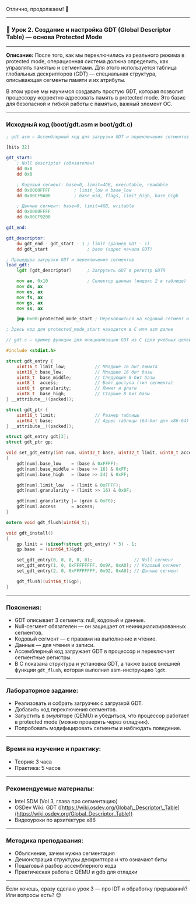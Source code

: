 Отлично, продолжаем! 🚀

---

### 🔹 Урок 2. Создание и настройка GDT (Global Descriptor Table) — основа Protected Mode

---

**Описание:**
После того, как мы переключились из реального режима в protected mode, операционная система должна определить, как управлять памятью и сегментами. Для этого используется таблица глобальных дескрипторов (GDT) — специальная структура, описывающая сегменты памяти и их атрибуты.

В этом уроке мы научимся создавать простую GDT, которая позволит процессору корректно адресовать память в protected mode. Это базис для безопасной и гибкой работы с памятью, важный элемент ОС.

---

### Исходный код (boot/gdt.asm и boot/gdt.c)

```asm
; gdt.asm — Ассемблерный код для загрузки GDT и переключения сегментов

[bits 32]

gdt_start:
    ; Null descriptor (обязателен)
    dd 0x0
    dd 0x0

    ; Кодовый сегмент: base=0, limit=4GB, executable, readable
    dd 0x0000FFFF         ; limit_low и base_low
    dd 0x00CF9A00         ; base_mid, flags, limit_high, base_high

    ; Данные сегмент: base=0, limit=4GB, writable
    dd 0x0000FFFF
    dd 0x00CF9200

gdt_end:

gdt_descriptor:
    dw gdt_end - gdt_start - 1 ; limit (размер GDT - 1)
    dd gdt_start               ; base (адрес начала GDT)

; Процедура загрузки GDT и переключения сегментов
load_gdt:
    lgdt [gdt_descriptor]      ; Загрузить GDT в регистр GDTR

    mov ax, 0x10               ; Селектор данных (индекс 2 в таблице)
    mov ds, ax
    mov es, ax
    mov fs, ax
    mov gs, ax
    mov ss, ax

    jmp 0x08:protected_mode_start ; Переключиться на кодовый сегмент и продолжить

; Здесь код для protected_mode_start находится в C или asm далее

```

```c
// gdt.c — пример функции для инициализации GDT из C (для учебных целей)

#include <stdint.h>

struct gdt_entry {
    uint16_t limit_low;           // Младшие 16 бит лимита
    uint16_t base_low;            // Младшие 16 бит базы
    uint8_t  base_middle;         // Следующие 8 бит базы
    uint8_t  access;              // Байт доступа (тип сегмента)
    uint8_t  granularity;         // Лимит и флаги
    uint8_t  base_high;           // Старшие 8 бит базы
} __attribute__((packed));

struct gdt_ptr {
    uint16_t limit;               // Размер таблицы
    uint64_t base;                // Адрес таблицы (64-бит для x86-64)
} __attribute__((packed));

struct gdt_entry gdt[3];
struct gdt_ptr gp;

void set_gdt_entry(int num, uint32_t base, uint32_t limit, uint8_t access, uint8_t gran)
{
    gdt[num].base_low    = (base & 0xFFFF);
    gdt[num].base_middle = (base >> 16) & 0xFF;
    gdt[num].base_high   = (base >> 24) & 0xFF;

    gdt[num].limit_low   = (limit & 0xFFFF);
    gdt[num].granularity = (limit >> 16) & 0x0F;

    gdt[num].granularity |= (gran & 0xF0);
    gdt[num].access      = access;
}

extern void gdt_flush(uint64_t);

void gdt_install()
{
    gp.limit = (sizeof(struct gdt_entry) * 3) - 1;
    gp.base  = (uint64_t)&gdt;

    set_gdt_entry(0, 0, 0, 0, 0);                // Null сегмент
    set_gdt_entry(1, 0, 0xFFFFFFFF, 0x9A, 0xA0); // Кодовый сегмент
    set_gdt_entry(2, 0, 0xFFFFFFFF, 0x92, 0xA0); // Данные сегмент

    gdt_flush((uint64_t)&gp);
}
```

---

### Пояснения:

* GDT описывает 3 сегмента: null, кодовый и данные.
* Null-сегмент обязателен — он защищает от неинициализированных сегментов.
* Кодовый сегмент — с правами на выполнение и чтение.
* Данные — для чтения и записи.
* Ассемблерный код загружает GDT в процессор и переключает сегментные регистры.
* В C показана структура и установка GDT, а также вызов внешней функции `gdt_flush`, которая выполнит asm-инструкцию `lgdt`.

---

### Лабораторное задание:

* Реализовать и собрать загрузчик с загрузкой GDT.
* Добавить код переключения сегментов.
* Запустить в эмуляторе (QEMU) и убедиться, что процессор работает в protected mode (можно проверять через отладчик).
* Попробовать модифицировать сегменты и наблюдать поведение.

---

### Время на изучение и практику:

* Теория: 3 часа
* Практика: 5 часов

---

### Рекомендуемые материалы:

* Intel SDM (Vol 3, глава про сегментацию)
* OSDev Wiki: GDT ([https://wiki.osdev.org/Global\_Descriptor\_Table](https://wiki.osdev.org/Global_Descriptor_Table))
* Видеоуроки по архитектуре x86

---

### Методика преподавания:

* Объяснение, зачем нужна сегментация
* Демонстрация структуры дескриптора и что означают биты
* Пошаговый разбор ассемблерного кода
* Практическая работа с QEMU и gdb для отладки

---

Если хочешь, сразу сделаю урок 3 — про IDT и обработку прерываний?
Или вопросы есть? 😊
